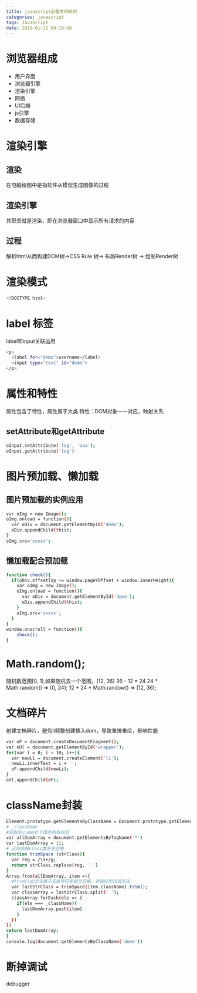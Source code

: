 ```yaml
---
title: javascript必备常用知识
categories: javascript
tags: JavaScript
date: 2018-01-15 09:10:00
---
```

# 浏览器组成
* 用户界面
* 浏览器引擎
* 渲染引擎
* 网络
* UI后端
* js引擎
* 数据存储 

# 渲染引擎
## 渲染
在电脑绘图中是指软件从模型生成图像的过程
## 渲染引擎
其职责就是渲染，即在浏览器窗口中显示所有请求的内容
## 过程
解析html从而构建DOM树->CSS Rule 树-> 布局Render树 -> 绘制Render树
# 渲染模式
```bash
<!DOCTYPE html>
```  
# label 标签
label和input关联运用
```bash
<p>
  <label for="demo">username</label>
  <input type="text" id="demo">
</p>
```
# 属性和特性
属性包含了特性，属性属于大类
特性：DOM对象一一对应，映射关系
## setAttribute和getAttribute
```bash
oInput.setAttribute('log', 'aaa');
oInput.getAttribute('log')
```
# 图片预加载、懒加载

## 图片预加载的实例应用
```bash
var oImg = new Image();
oImg.onload = function(){
  var oDiv = document.getElementById('demo');
  oDiv.appendChild(this);
}
oImg.src='xxxxx';   
```
## 懒加载配合预加载

```bash
function check(){
  if(oDiv.offsetTop <= window.pageYOffset + window.innerHeight){
    var oImg = new Image();
    oImg.onload = function(){
      var oDiv = document.getElementById('demo');
      oDiv.appendChild(this);
    }
    oImg.src='xxxxx'; 
  }
}
window.onscroll = function(){
    check();
} 
```
# Math.random();
随机数范围[0, 1),如果随机去一个范围，[12, 36)
36 - 12 = 24
24 * Math.random()  => [0, 24);
12 + 24 * Math.randow()  => [12, 36);

# 文档碎片
创建文档碎片，避免li频繁创建插入dom，导致重排重绘，影响性能
```bash
var oF = document.createDocumentFragment();
var oUl = document.getElementById('wrapper');
for(var i = 0; i < 10; i++){
  var newLi = document.createElement('li');
  newLi.innerText = i + '';
  oF.appendChild(newLi);
}
oUl.appendChild(oF);
```
# className封装
```bash
Element.prototype.getElementsByClassName = Document.prototype.getElementsByClassName = function (_className){
# _className
#获取document下面的所有标签
var allDomArray = document.getElementsByTagName('*')
var lastDomArray = [];
# 正则去掉class类多余空格
function trimSpace (strClass){
  var reg = /\s+/g;
  return strClass.replace(reg, ' ')    
}
Array.from(allDomArray, item =>{
  #trim()此方法用于去掉字符串首位空格，封装好的现成方法
  var lastStrClass = trimSpace(item.className).trim();
  var classArray = lastStrClass.split(' ');
  classArray.forEach(ele => {
    if(ele === _className){
      lastDomArray.push(item)
    }
  })
})
return lastDomArray;
}
console.log(document.getElementsByClassName('demo'))
```
# 断掉调试
debugger